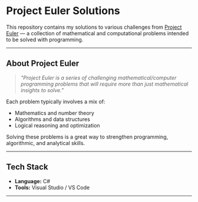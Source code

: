 # Project Euler Solutions

This repository contains my solutions to various challenges from [Project Euler](https://projecteuler.net/) — a collection of mathematical and computational problems intended to be solved with programming.

---

## About Project Euler

> *"Project Euler is a series of challenging mathematical/computer programming problems that will require more than just mathematical insights to solve."*

Each problem typically involves a mix of:
- Mathematics and number theory  
- Algorithms and data structures  
- Logical reasoning and optimization  

Solving these problems is a great way to strengthen programming, algorithmic, and analytical skills.

---

## Tech Stack

- **Language:** C#  
- **Tools:** Visual Studio / VS Code  

---
